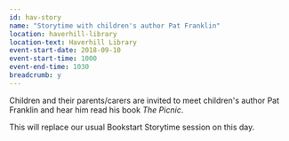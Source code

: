 ```yaml
---
id: hav-story
name: "Storytime with children's author Pat Franklin"
location: haverhill-library
location-text: Haverhill Library
event-start-date: 2018-09-10
event-start-time: 1000
event-end-time: 1030
breadcrumb: y
---
```


Children and their parents/carers are invited to meet children's author Pat Franklin and hear him read his book <cite>The Picnic</cite>.

This will replace our usual Bookstart Storytime session on this day.
